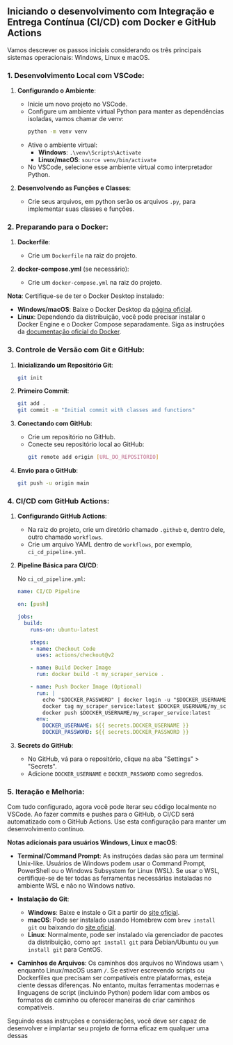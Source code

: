 ## Iniciando o desenvolvimento com Integração e Entrega Contínua (CI/CD) com Docker e GitHub Actions
Vamos descrever os passos iniciais considerando os três principais sistemas operacionais: Windows, Linux e macOS.

### 1. Desenvolvimento Local com VSCode:

1. **Configurando o Ambiente**:
    - Inicie um novo projeto no VSCode.
    - Configure um ambiente virtual Python para manter as dependências isoladas, vamos chamar de venv:
      ```bash
      python -m venv venv
      ```
    - Ative o ambiente virtual:
      - **Windows**: `.\venv\Scripts\Activate`
      - **Linux/macOS**: `source venv/bin/activate`
    - No VSCode, selecione esse ambiente virtual como interpretador Python.

2. **Desenvolvendo as Funções e Classes**:
    - Crie seus arquivos, em python serão os arquivos `.py`, para implementar suas classes e funções.

### 2. Preparando para o Docker:

1. **Dockerfile**:
    - Crie um `Dockerfile` na raiz do projeto.

2. **docker-compose.yml** (se necessário):
    - Crie um `docker-compose.yml` na raiz do projeto.

**Nota**: Certifique-se de ter o Docker Desktop instalado:
- **Windows/macOS**: Baixe o Docker Desktop da [página oficial](https://www.docker.com/products/docker-desktop).
- **Linux**: Dependendo da distribuição, você pode precisar instalar o Docker Engine e o Docker Compose separadamente. Siga as instruções da [documentação oficial do Docker](https://docs.docker.com/engine/install/).

### 3. Controle de Versão com Git e GitHub:

1. **Inicializando um Repositório Git**:
    ```bash
    git init
    ```

2. **Primeiro Commit**:
    ```bash
    git add .
    git commit -m "Initial commit with classes and functions"
    ```

3. **Conectando com GitHub**:
    - Crie um repositório no GitHub.
    - Conecte seu repositório local ao GitHub:
      ```bash
      git remote add origin [URL_DO_REPOSITÓRIO]
      ```

4. **Envio para o GitHub**:
    ```bash
    git push -u origin main
    ```

### 4. CI/CD com GitHub Actions:

1. **Configurando GitHub Actions**:
    - Na raiz do projeto, crie um diretório chamado `.github` e, dentro dele, outro chamado `workflows`.
    - Crie um arquivo YAML dentro de `workflows`, por exemplo, `ci_cd_pipeline.yml`.

2. **Pipeline Básica para CI/CD**:

    No `ci_cd_pipeline.yml`:

    ```yaml
    name: CI/CD Pipeline

    on: [push]

    jobs:
      build:
        runs-on: ubuntu-latest

        steps:
        - name: Checkout Code
          uses: actions/checkout@v2

        - name: Build Docker Image
          run: docker build -t my_scraper_service .

        - name: Push Docker Image (Optional)
          run: |
            echo "$DOCKER_PASSWORD" | docker login -u "$DOCKER_USERNAME" --password-stdin
            docker tag my_scraper_service:latest $DOCKER_USERNAME/my_scraper_service:latest
            docker push $DOCKER_USERNAME/my_scraper_service:latest
          env:
            DOCKER_USERNAME: ${{ secrets.DOCKER_USERNAME }}
            DOCKER_PASSWORD: ${{ secrets.DOCKER_PASSWORD }}
    ```

3. **Secrets do GitHub**:
    - No GitHub, vá para o repositório, clique na aba "Settings" > "Secrets".
    - Adicione `DOCKER_USERNAME` e `DOCKER_PASSWORD` como segredos.

### 5. Iteração e Melhoria:

Com tudo configurado, agora você pode iterar seu código localmente no VSCode. Ao fazer commits e pushes para o GitHub, o CI/CD será automatizado com o GitHub Actions. Use esta configuração para manter um desenvolvimento contínuo.

**Notas adicionais para usuários Windows, Linux e macOS**:

- **Terminal/Command Prompt**: As instruções dadas são para um terminal Unix-like. Usuários de Windows podem usar o Command Prompt, PowerShell ou o Windows Subsystem for Linux (WSL). Se usar o WSL, certifique-se de ter todas as ferramentas necessárias instaladas no ambiente WSL e não no Windows nativo.
  
- **Instalação do Git**: 
  - **Windows**: Baixe e instale o Git a partir do [site oficial](https://git-scm.com/download/win).
  - **macOS**: Pode ser instalado usando Homebrew com `brew install git` ou baixando do [site oficial](https://git-scm.com/download/mac).
  - **Linux**: Normalmente, pode ser instalado via gerenciador de pacotes da distribuição, como `apt install git` para Debian/Ubuntu ou `yum install git` para CentOS.
  
- **Caminhos de Arquivos**: Os caminhos dos arquivos no Windows usam `\` enquanto Linux/macOS usam `/`. Se estiver escrevendo scripts ou Dockerfiles que precisam ser compatíveis entre plataformas, esteja ciente dessas diferenças. No entanto, muitas ferramentas modernas e linguagens de script (incluindo Python) podem lidar com ambos os formatos de caminho ou oferecer maneiras de criar caminhos compatíveis.

Seguindo essas instruções e considerações, você deve ser capaz de desenvolver e implantar seu projeto de forma eficaz em qualquer uma dessas